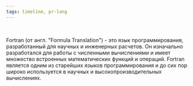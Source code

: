```yaml
---
tags: timeline, pr-lang
--- 
```


<span 
	  class='ob-timelines' 
	  data-date='1958-04-31' 
	  data-title='Fortran' 
	  data-class='pr-lang' 
	  data-img='https://cdn.icon-icons.com/icons2/2248/PNG/512/language_fortran_icon_136463.png'
	  > 	
</span>

Fortran (от англ. "Formula Translation") - это язык программирования, разработанный для научных и инженерных расчетов. Он изначально разработался для работы с численными вычислениями и имеет множество встроенных математических функций и операций. Fortran является одним из старейших языков программирования и до сих пор широко используется в научных и высокопроизводительных вычислениях.